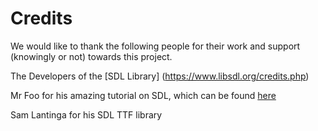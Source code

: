 # Credits

We would like to thank the following people for their work and support (knowingly or not) towards this project.

The Developers of the [SDL Library] (https://www.libsdl.org/credits.php)

Mr Foo for his amazing tutorial on SDL, which can be found [here](http://lazyfoo.net/)

Sam Lantinga for his SDL TTF library

